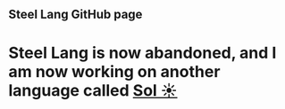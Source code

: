 ## Steel Lang GitHub page

# Steel Lang is now abandoned, and I am now working on another language called [Sol ☀️](https://github.com/JoshuaColell/sol)
